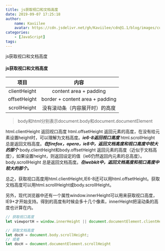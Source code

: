 ```yaml
---
title: js获取视口和文档高度
date: 2019-09-07 17:25:18
author:
    name: Kaviilee
    avatar: https://cdn.jsdelivr.net/gh/Kaviilee/cdn@1.1/blog/images/custom/papalymo.jpg
categories:
    - [JavaScript]
tags:
---
```


js获取视口和文档高度

<!-- more -->

#### js获取视口和文档高度

项目 | 内容
:------------: | :-------------:
clientHeight | content area + padding 
offsetHeight | border + content area + padding 
scrollHeight | 没有滚动条（内容展开时）的高度

> body和html分别表示document.body和document.documentElement

html.clientHeight 返回视口高度
html.offsetHeight 返回<html>元素的高度，在没有给<html>元素设置height时，可以理解为文档高度。***ie6-8返回视口高度***
html.scrollHeight    总是返回文档高度。***在firefox，opera，ie8中，返回文档高度和视口高度中较大的那个***
body.clientHeight和body.offsetHeight    返回<body>元素的高度（近似于文档高度），如果<body>设置height，则返回设定的值（ie6仍然返回<body>内元素的总高度）。
body.scrollHeight    总是返回文档高度。***在webkit中，返回文档高度和视口高度中较大的那个。***

总之，获取视口高度用html.clientHeight,IE6-8还可以用html.offsetHeight。获取文档高度可以用html.scrollHeight或body.scrollHeight。

另外，​​现代浏览器中还有一个属性window.innerHeight可以用来获取视口高度，IE9+才开始支持。得到的高度有时候会多十几个像素，innerHeight把滚动条的高度也计算在内。

```javascript
// 获取视口高度
let viewportH = window.innerHeight || document.documentElement.clientHeight;

// 获取文档高度
let docH = document.body.scrollHeight;
// 或者
let docH = document.documentElement.scrollHeight
```
